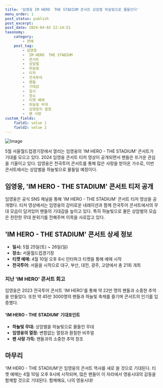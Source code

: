 ```yaml
---
title: '임영웅 IM HERO  THE STADIUM 콘서트 상암벌 하늘빛으로 물들인다'
menu_order: 1
post_status: publish
post_excerpt: 
post_date: 2024-04-02 22:14:51
taxonomy:
    category:
        - 연예
    post_tag:
        - 임영웅
        -  IM HERO  THE STADIUM
        -  콘서트
        -  상암벌
        -  하늘빛
        -  티저
        -  전국투어
        -  팬들
        -  기대감
        -  일시
        -  장소
        -  티켓 예매
        -  하늘빛 무대
        -  임영웅의 열정
        -  팬 사랑
custom_fields:
    field1: value 1
    field2: value 2
---
```


![Image](https://mimgnews.pstatic.net/image/108/2024/04/02/0003225338_001_20240402080701212.jpg?type=w540)

5월 서울월드컵경기장에서 열리는 임영웅의 'IM HERO - THE STADIUM' 콘서트가 기대를 모으고 있다. 2024 임영웅 콘서트 티저 영상이 공개되면서 팬들은 뜨거운 관심을 기울이고 있다. 임영웅은 전국투어 콘서트를 통해 많은 사랑을 받아온 가수로, 이번 콘서트에서는 상암벌을 하늘빛으로 물들일 예정이다.
## 임영웅, 'IM HERO - THE STADIUM' 콘서트 티저 공개
임영웅은 공식 SNS 채널을 통해 'IM HERO - THE STADIUM' 콘서트 티저 영상을 공개했다. 티저 영상에서는 임영웅의 감미로운 내레이션과 함께 전국투어 콘서트에서의 무대 모습이 담겨있어 팬들의 기대감을 높이고 있다. 특히 하늘빛으로 물든 상암벌의 모습은 찬란한 무대 분위기를 전해주며 이목을 사로잡고 있다.
## 'IM HERO - THE STADIUM' 콘서트 상세 정보
- **일시:** 5월 25일(토) ~ 26일(일)
- **장소:** 서울월드컵경기장
- **티켓 예매:** 4월 10일 오후 8시 인터파크 티켓을 통해 예매 시작
- **전국투어:** 서울을 시작으로 대구, 부산, 대전, 광주, 고양에서 총 21회 개최
### 지난 'IM HERO' 콘서트 회고
임영웅은 2023 전국투어 콘서트 'IM HERO'를 통해 약 22만 명의 팬들과 소중한 추억을 만들었다. 또한 약 45만 3000명의 팬들과 하늘빛 축제를 즐기며 콘서트의 인기를 입증했다.
#### 'IM HERO - THE STADIUM' 기대포인트
- **하늘빛 무대:** 상암벌을 하늘빛으로 물들인 무대
- **임영웅의 열정:** 변함없는 열정과 훤칠한 비주얼
- **팬 사랑 가득:** 팬들과의 소중한 추억 창조
## 마무리
'IM HERO - THE STADIUM'은 임영웅의 콘서트 역사를 새로 쓸 것으로 기대된다. 티켓 예매는 4월 10일 오후 8시에 시작되며, 많은 팬들이 이 자리에서 영웅시대의 감동을 함께할 것으로 기대된다. 함께해요, 나의 영웅시대!
